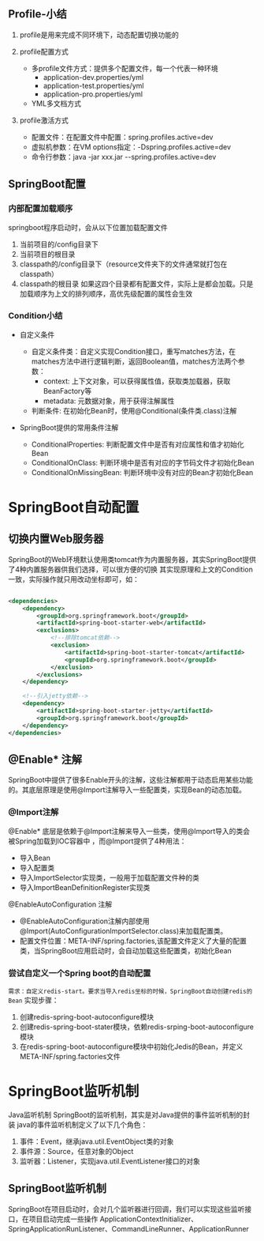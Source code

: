 ## Profile-小结

1. profile是用来完成不同环境下，动态配置切换功能的

2. profile配置方式
    - 多profile文件方式：提供多个配置文件，每一个代表一种环境
        - application-dev.properties/yml
        - application-test.properties/yml
        - application-pro.properties/yml
    - YML多文档方式

3. profile激活方式
    - 配置文件：在配置文件中配置：spring.profiles.active=dev
    - 虚拟机参数：在VM options指定：-Dspring.profiles.active=dev
    - 命令行参数：java -jar xxx.jar --spring.profiles.active=dev

## SpringBoot配置

### 内部配置加载顺序

springboot程序启动时，会从以下位置加载配置文件

1. 当前项目的/config目录下
2. 当前项目的根目录
3. classpath的/config目录下（resource文件夹下的文件通常就打包在classpath）
4. classpath的根目录
   如果这四个目录都有配置文件，实际上是都会加载。只是加载顺序为上文的排列顺序，高优先级配置的属性会生效

### Condition小结

- 自定义条件
    * 自定义条件类：自定义实现Condition接口，重写matches方法，在matches方法中进行逻辑判断，返回Boolean值，matches方法两个参数：
        - context: 上下文对象，可以获得属性值，获取类加载器，获取BeanFactory等
        - metadata: 元数据对象，用于获得注解属性
    * 判断条件: 在初始化Bean时，使用@Conditional(条件类.class)注解

- SpringBoot提供的常用条件注解
    * ConditionalProperties: 判断配置文件中是否有对应属性和值才初始化Bean
    * ConditionalOnClass: 判断环境中是否有对应的字节码文件才初始化Bean
    * ConditionalOnMissingBean: 判断环境中没有对应的Bean才初始化Bean

# SpringBoot自动配置

## 切换内置Web服务器

SpringBoot的Web环境默认使用类tomcat作为内置服务器，其实SpringBoot提供了4种内置服务器供我们选择，可以很方便的切换
其实现原理和上文的Condition一致，实际操作就只用改动坐标即可，如：

```xml

<dependencies>
    <dependency>
        <groupId>org.springframework.boot</groupId>
        <artifactId>spring-boot-starter-web</artifactId>
        <exclusions>
            <!--排除tomcat依赖-->
            <exclusion>
                <artifactId>spring-boot-starter-tomcat</artifactId>
                <groupId>org.springframework.boot</groupId>
            </exclusion>
        </exclusions>
    </dependency>

    <!--引入jetty依赖-->
    <dependency>
        <artifactId>spring-boot-starter-jetty</artifactId>
        <groupId>org.springframework.boot</groupId>
    </dependency>
</dependencies>
```

## @Enable* 注解

SpringBoot中提供了很多Enable开头的注解，这些注解都用于动态启用某些功能的。其底层原理是使用@Import注解导入一些配置类，实现Bean的动态加载。

### @Import注解

@Enable* 底层是依赖于@Import注解来导入一些类，使用@Import导入的类会被Spring加载到IOC容器中 ，而@Import提供了4种用法：

- 导入Bean
- 导入配置类
- 导入ImportSelector实现类，一般用于加载配置文件种的类
- 导入ImportBeanDefinitionRegister实现类

@EnableAutoConfiguration 注解

- @EnableAutoConfiguration注解内部使用@Import(AutoConfigurationImportSelector.class)来加载配置类。
- 配置文件位置：META-INF/spring.factories,该配置文件定义了大量的配置类，当SpringBoot应用启动时，会自动加载这些配置类，初始化Bean

### 尝试自定义一个Spring boot的自动配置

`需求：自定义redis-start。要求当导入redis坐标的时候，SpringBoot自动创建redis的Bean`
实现步骤：

1. 创建redis-spring-boot-autoconfigure模块
2. 创建redis-spring-boot-stater模块，依赖redis-srping-boot-autoconfigure模块
3. 在redis-spring-boot-autoconfigure模块中初始化Jedis的Bean，并定义META-INF/spring.factories文件

# SpringBoot监听机制

Java监听机制
SpringBoot的监听机制，其实是对Java提供的事件监听机制的封装
java的事件监听机制定义了以下几个角色：
1. 事件：Event，继承java.util.EventObject类的对象
2. 事件源：Source，任意对象的Object
3. 监听器：Listener，实现java.util.EventListener接口的对象

## SpringBoot监听机制
SpringBoot在项目启动时，会对几个监听器进行回调，我们可以实现这些监听接口，在项目启动完成一些操作
ApplicationContextInitializer、SpringApplicationRunListener、CommandLineRunner、ApplicationRunner